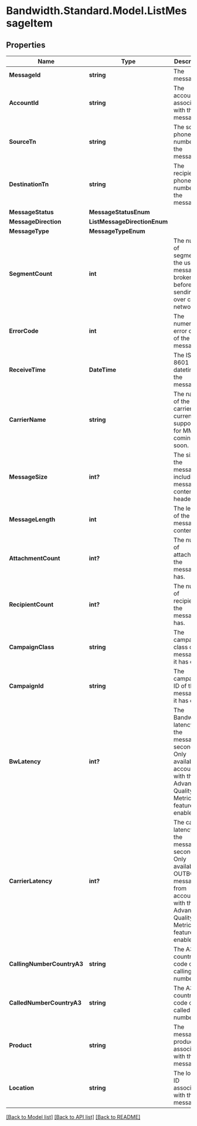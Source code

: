 # Bandwidth.Standard.Model.ListMessageItem

## Properties

Name | Type | Description | Notes
------------ | ------------- | ------------- | -------------
**MessageId** | **string** | The message id | [optional] 
**AccountId** | **string** | The account id associated with this message. | [optional] 
**SourceTn** | **string** | The source phone number of the message. | [optional] 
**DestinationTn** | **string** | The recipient phone number of the message. | [optional] 
**MessageStatus** | **MessageStatusEnum** |  | [optional] 
**MessageDirection** | **ListMessageDirectionEnum** |  | [optional] 
**MessageType** | **MessageTypeEnum** |  | [optional] 
**SegmentCount** | **int** | The number of segments the user&#39;s message is broken into before sending over carrier networks. | [optional] 
**ErrorCode** | **int** | The numeric error code of the message. | [optional] 
**ReceiveTime** | **DateTime** | The ISO 8601 datetime of the message. | [optional] 
**CarrierName** | **string** | The name of the carrier. Not currently supported for MMS coming soon. | [optional] 
**MessageSize** | **int?** | The size of the message including message content and headers. | [optional] 
**MessageLength** | **int** | The length of the message content. | [optional] 
**AttachmentCount** | **int?** | The number of attachments the message has. | [optional] 
**RecipientCount** | **int?** | The number of recipients the message has. | [optional] 
**CampaignClass** | **string** | The campaign class of the message if it has one. | [optional] 
**CampaignId** | **string** | The campaign ID of the message if it has one. | [optional] 
**BwLatency** | **int?** | The Bandwidth latency of the message in seconds. Only available for accounts with the Advanced Quality Metrics feature enabled. | [optional] 
**CarrierLatency** | **int?** | The carrier latency of the message in seconds. Only available for OUTBOUND messages from accounts with the Advanced Quality Metrics feature enabled. | [optional] 
**CallingNumberCountryA3** | **string** | The A3 country code of the calling number. | [optional] 
**CalledNumberCountryA3** | **string** | The A3 country code of the called number. | [optional] 
**Product** | **string** | The messaging product associated with the message. | [optional] 
**Location** | **string** | The location ID associated with this message. | [optional] 

[[Back to Model list]](../README.md#documentation-for-models) [[Back to API list]](../README.md#documentation-for-api-endpoints) [[Back to README]](../README.md)

